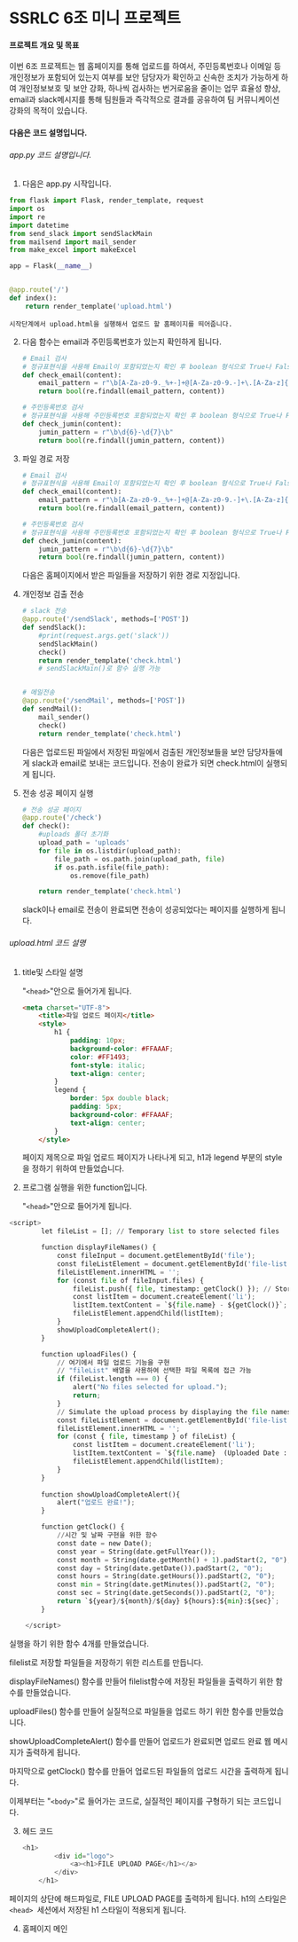 # SSRLC 6조 미니 프로젝트

#### 프로젝트 개요 및 목표

이번 6조 프로젝트는 웹 홈페이지를 통해 업로드를 하여서, 주민등록번호나 이메일 등 개인정보가 포함되어 있는지 여부를 보안 담당자가 확인하고 신속한 조치가 가능하게 하여 개인정보보호 및 보안 강화, 하나씩 검사하는 번거로움을 줄이는 업무 효율성 향상, email과 slack메시지를 통해 팀원들과 즉각적으로 결과를 공유하여 팀 커뮤니케이션 강화의 목적이 있습니다.


#### 다음은 코드 설명입니다. 

###### app.py 코드 설명입니다.

1. 다음은 app.py 시작입니다.

```python
from flask import Flask, render_template, request
import os
import re
import datetime
from send_slack import sendSlackMain
from mailsend import mail_sender
from make_excel import makeExcel

app = Flask(__name__)


@app.route('/')
def index():
    return render_template('upload.html')
```

    시작단계에서 upload.html을 실행해서 업로드 할 홈페이지를 띄어줍니다.


2. 다음 함수는 email과 주민등록번호가 있는지 확인하게 됩니다.

   ```python
   # Email 검사
   # 정규표현식을 사용해 Email이 포함되었는지 확인 후 boolean 형식으로 True나 False를 반환하는 함수
   def check_email(content):
       email_pattern = r"\b[A-Za-z0-9._%+-]+@[A-Za-z0-9.-]+\.[A-Za-z]{2,}\b"
       return bool(re.findall(email_pattern, content)) 

   # 주민등록번호 검사
   # 정규표현식을 사용해 주민등록번호 포함되었는지 확인 후 boolean 형식으로 True나 False를 반환하는 함수
   def check_jumin(content):
       jumin_pattern = r"\b\d{6}-\d{7}\b"
       return bool(re.findall(jumin_pattern, content))
   ```


3. 파일 경로 저장

   ```python
   # Email 검사
   # 정규표현식을 사용해 Email이 포함되었는지 확인 후 boolean 형식으로 True나 False를 반환하는 함수
   def check_email(content):
       email_pattern = r"\b[A-Za-z0-9._%+-]+@[A-Za-z0-9.-]+\.[A-Za-z]{2,}\b"
       return bool(re.findall(email_pattern, content)) 

   # 주민등록번호 검사
   # 정규표현식을 사용해 주민등록번호 포함되었는지 확인 후 boolean 형식으로 True나 False를 반환하는 함수
   def check_jumin(content):
       jumin_pattern = r"\b\d{6}-\d{7}\b"
       return bool(re.findall(jumin_pattern, content))

   ```

    다음은 홈페이지에서 받은 파일들을 저장하기 위한 경로 지정입니다.

4. 개인정보 검출 전송

   ```python
   # slack 전송
   @app.route('/sendSlack', methods=['POST'])
   def sendSlack():
       #print(request.args.get('slack'))
       sendSlackMain()
       check()
       return render_template('check.html')
       # sendSlackMain()로 함수 실행 가능


   # 메일전송
   @app.route('/sendMail', methods=['POST'])
   def sendMail():
       mail_sender()
       check()
       return render_template('check.html')
   ```

   다음은 업로드된 파일에서 저장된 파일에서 검출된 개인정보들을 보안 담당자들에게 slack과 email로 보내는 코드입니다.  전송이 완료가 되면 check.html이 실행되게 됩니다.
6. 전송 성공 페이지 실행

   ```python
   # 전송 성공 페이지
   @app.route('/check')
   def check():
       #uploads 폴더 초기화
       upload_path = 'uploads'
       for file in os.listdir(upload_path):
           file_path = os.path.join(upload_path, file)
           if os.path.isfile(file_path):
               os.remove(file_path)

       return render_template('check.html')
   ```

    slack이나 email로 전송이 완료되면 전송이 성공되었다는 페이지를 실행하게 됩니다.


###### upload.html 코드 설명

1. title및 스타일 설명

   "`<head>`"안으로 들어가게 됩니다.

   ```html
   <meta charset="UTF-8">
       <title>파일 업로드 페이지</title>
       <style>
           h1 {
               padding: 10px;
               background-color: #FFAAAF;
               color: #FF1493;
               font-style: italic;
               text-align: center;
           }
           legend {
               border: 5px double black;
               padding: 5px;
               background-color: #FFAAAF;
               text-align: center;
           }
       </style>
   ```

    페이지 제목으로 파일 업로드 페이지가 나타나게 되고, h1과 legend 부분의 style을 정하기 위하여 만들었습니다.

2. 프로그램 실행을 위한 function입니다.

   "`<head>`"안으로 들어가게 됩니다.

```python
<script>
        let fileList = []; // Temporary list to store selected files

        function displayFileNames() {
            const fileInput = document.getElementById('file');
            const fileListElement = document.getElementById('file-list');
            fileListElement.innerHTML = '';
            for (const file of fileInput.files) {
                fileList.push({ file, timestamp: getClock() }); // Store selected file and timestamp in the list
                const listItem = document.createElement('li');
                listItem.textContent = `${file.name} - ${getClock()}`;
                fileListElement.appendChild(listItem);
            }
            showUploadCompleteAlert();
        }

        function uploadFiles() {
            // 여기에서 파일 업로드 기능을 구현
            // "fileList" 배열을 사용하여 선택한 파일 목록에 접근 가능
            if (fileList.length === 0) {
                alert("No files selected for upload.");
                return;
            }
            // Simulate the upload process by displaying the file names and upload dates in the second fieldset
            const fileListElement = document.getElementById('file-list');
            fileListElement.innerHTML = '';
            for (const { file, timestamp } of fileList) {
                const listItem = document.createElement('li');
                listItem.textContent = `${file.name}  (Uploaded Date : ${timestamp})`;
                fileListElement.appendChild(listItem);
            }
        }
      
        function showUploadCompleteAlert(){
            alert("업로드 완료!");
        }

        function getClock() {
            //시간 및 날짜 구현을 위한 함수
            const date = new Date();
            const year = String(date.getFullYear());
            const month = String(date.getMonth() + 1).padStart(2, "0");
            const day = String(date.getDate()).padStart(2, "0");
            const hours = String(date.getHours()).padStart(2, "0");
            const min = String(date.getMinutes()).padStart(2, "0");
            const sec = String(date.getSeconds()).padStart(2, "0");
            return `${year}/${month}/${day} ${hours}:${min}:${sec}`;
        }

    </script>
```

실행을 하기 위한 함수 4개를 만들었습니다.

filelist로 저장할 파일들을 저장하기 위한 리스트를 만듭니다.

displayFileNames() 함수를 만들어  filelist함수에 저장된 파일들을 출력하기 위한 함수를 만들었습니다.

uploadFiles() 함수를 만들어 실질적으로 파일들을 업로드 하기 위한 함수를 만들었습니다. 

showUploadCompleteAlert() 함수를 만들어 업로드가 완료되면 업로드 완료 웹 메시지가 출력하게 됩니다.

마지막으로 getClock() 함수를 만들어 업로드된 파일들의 업로드 시간을 출력하게 됩니다. 


이제부터는 "`<body>`"로 들어가는 코드로, 실질적인 페이지를 구형하기 되는 코드입니다. 

3. 헤드 코드

   ```python
   <h1>
           <div id="logo">
               <a><h1>FILE UPLOAD PAGE</h1></a>
           </div>
       </h1>
   ```

페이지의 상단에 해드파일로, FILE UPLOAD PAGE를 출력하게 됩니다. h1의 스타일은 `<head> `세션에서 저장된 h1 스타일이 적용되게 됩니다. 

4. 홈페이지 메인
